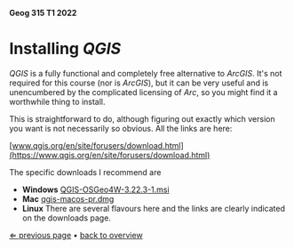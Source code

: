**Geog 315 T1 2022**

# Installing _QGIS_
_QGIS_ is a fully functional and completely free alternative to _ArcGIS_. It's not required for this course (nor is _ArcGIS_), but it can be very useful and is unencumbered by the complicated licensing of _Arc_, so you might find it a worthwhile thing to install.

This is straightforward to do, although figuring out exactly which version you want is not necessarily so obvious. All the links are here:

[www.qgis.org/en/site/forusers/download.html](https://www.qgis.org/en/site/forusers/download.html)

The specific downloads I recommend are

+ **Windows** [QGIS-OSGeo4W-3.22.3-1.msi](https://qgis.org/downloads/QGIS-OSGeo4W-3.22.3-1.msi)
+ **Mac** [qgis-macos-pr.dmg](https://qgis.org/downloads/macos/qgis-macos-pr.dmg)
+ **Linux** There are several flavours here and the links are clearly indicated on the downloads page.

[&lArr; previous page](software-01-installing-R-and-RStudio.md) &bull; [back to overview](README.md)
